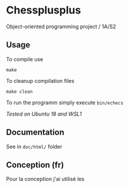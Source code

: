 Chessplusplus
=============

Object-oriented programming project / 1A/S2

## Usage

To compile use
```
make
```
To cleanup compilation files
```
make clean
```
To run the programm simply execute `bin/echecs`

*Tested on Ubuntu 18 and WSL1*

## Documentation

See in `doc/html/` folder

## Conception (fr)

Pour la conception j'ai utilisé les 